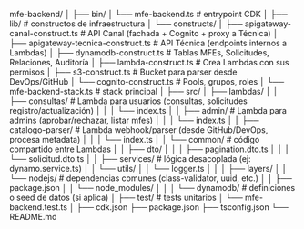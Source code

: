 mfe-backend/
│
├── bin/
│   └── mfe-backend.ts          # entrypoint CDK
│
├── lib/                        # constructos de infraestructura
│   └── constructs/
│       ├── apigateway-canal-construct.ts    # API Canal (fachada + Cognito + proxy a Técnica)
│       ├── apigateway-tecnica-construct.ts  # API Técnica (endpoints internos a Lambdas)
│       ├── dynamodb-construct.ts            # Tablas MFEs, Solicitudes, Relaciones, Auditoría
│       ├── lambda-construct.ts              # Crea Lambdas con sus permisos
│       ├── s3-construct.ts                  # Bucket para parser desde DevOps/GitHub
│       └── cognito-construct.ts             # Pools, grupos, roles
│   └── mfe-backend-stack.ts   # stack principal
│
├── src/
│   ├── lambdas/
│   │   ├── consultas/          # Lambda para usuarios (consultas, solicitudes registro/actualización)
│   │   │   └── index.ts
│   │   ├── admin/              # Lambda para admins (aprobar/rechazar, listar mfes)
│   │   │   └── index.ts
│   │   ├── catalogo-parser/    # Lambda webhook/parser (desde GitHub/DevOps, procesa metadata)
│   │   │   └── index.ts
│   │   └── common/             # código compartido entre Lambdas
│   │       ├── dto/
│   │       │   ├── pagination.dto.ts
│   │       │   └── solicitud.dto.ts
│   │       ├── services/       # lógica desacoplada (ej: dynamo.service.ts)
│   │       └── utils/
│   │           └── logger.ts
│   │
│   ├── layers/
│   │   └── nodejs/             # dependencias comunes (class-validator, uuid, etc.)
│   │       ├── package.json
│   │       └── node_modules/
│   │
│   └── dynamodb/               # definiciones o seed de datos (si aplica)
│
├── test/                       # tests unitarios
│   └── mfe-backend.test.ts
│
├── cdk.json
├── package.json
├── tsconfig.json
└── README.md
